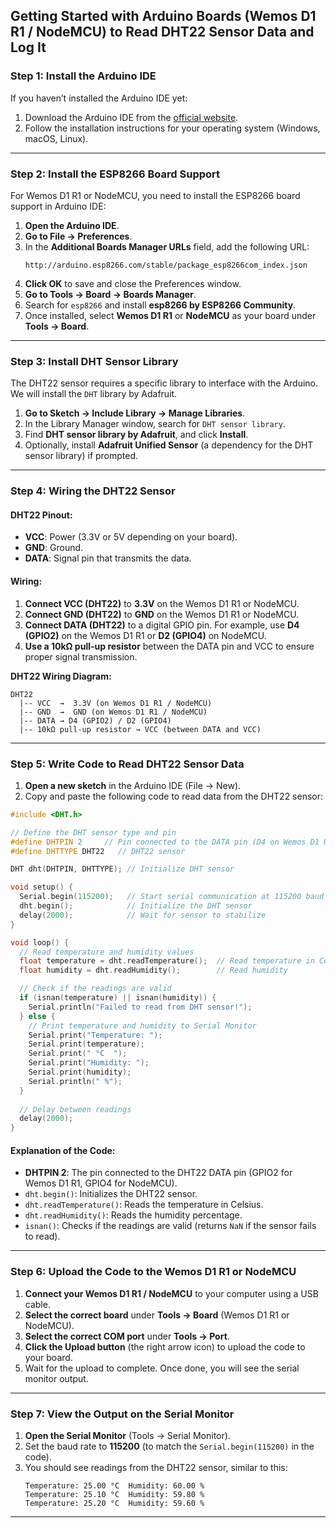 
## **Getting Started with Arduino Boards (Wemos D1 R1 / NodeMCU) to Read DHT22 Sensor Data and Log It**

### **Step 1: Install the Arduino IDE**
If you haven’t installed the Arduino IDE yet:
1. Download the Arduino IDE from the [official website](https://www.arduino.cc/en/software).
2. Follow the installation instructions for your operating system (Windows, macOS, Linux).

---

### **Step 2: Install the ESP8266 Board Support**
For Wemos D1 R1 or NodeMCU, you need to install the ESP8266 board support in Arduino IDE:
1. **Open the Arduino IDE**.
2. **Go to File → Preferences**.
3. In the **Additional Boards Manager URLs** field, add the following URL:
   ```
   http://arduino.esp8266.com/stable/package_esp8266com_index.json
   ```
4. **Click OK** to save and close the Preferences window.
5. **Go to Tools → Board → Boards Manager**.
6. Search for `esp8266` and install **esp8266 by ESP8266 Community**.
7. Once installed, select **Wemos D1 R1** or **NodeMCU** as your board under **Tools → Board**.

---

### **Step 3: Install DHT Sensor Library**
The DHT22 sensor requires a specific library to interface with the Arduino. We will install the `DHT` library by Adafruit.

1. **Go to Sketch → Include Library → Manage Libraries**.
2. In the Library Manager window, search for `DHT sensor library`.
3. Find **DHT sensor library by Adafruit**, and click **Install**.
4. Optionally, install **Adafruit Unified Sensor** (a dependency for the DHT sensor library) if prompted.

---

### **Step 4: Wiring the DHT22 Sensor**

#### **DHT22 Pinout:**
- **VCC**: Power (3.3V or 5V depending on your board).
- **GND**: Ground.
- **DATA**: Signal pin that transmits the data.

#### **Wiring:**
1. **Connect VCC (DHT22)** to **3.3V** on the Wemos D1 R1 or NodeMCU.
2. **Connect GND (DHT22)** to **GND** on the Wemos D1 R1 or NodeMCU.
3. **Connect DATA (DHT22)** to a digital GPIO pin. For example, use **D4 (GPIO2)** on the Wemos D1 R1 or **D2 (GPIO4)** on NodeMCU.
4. **Use a 10kΩ pull-up resistor** between the DATA pin and VCC to ensure proper signal transmission.

**DHT22 Wiring Diagram:**
```
DHT22
  |-- VCC  →  3.3V (on Wemos D1 R1 / NodeMCU)
  |-- GND  →  GND (on Wemos D1 R1 / NodeMCU)
  |-- DATA → D4 (GPIO2) / D2 (GPIO4)
  |-- 10kΩ pull-up resistor → VCC (between DATA and VCC)
```

---

### **Step 5: Write Code to Read DHT22 Sensor Data**

1. **Open a new sketch** in the Arduino IDE (File → New).
2. Copy and paste the following code to read data from the DHT22 sensor:

```cpp
#include <DHT.h>

// Define the DHT sensor type and pin
#define DHTPIN 2     // Pin connected to the DATA pin (D4 on Wemos D1 R1, D2 on NodeMCU)
#define DHTTYPE DHT22   // DHT22 sensor

DHT dht(DHTPIN, DHTTYPE); // Initialize DHT sensor

void setup() {
  Serial.begin(115200);   // Start serial communication at 115200 baud
  dht.begin();            // Initialize the DHT sensor
  delay(2000);            // Wait for sensor to stabilize
}

void loop() {
  // Read temperature and humidity values
  float temperature = dht.readTemperature();  // Read temperature in Celsius
  float humidity = dht.readHumidity();        // Read humidity

  // Check if the readings are valid
  if (isnan(temperature) || isnan(humidity)) {
    Serial.println("Failed to read from DHT sensor!");
  } else {
    // Print temperature and humidity to Serial Monitor
    Serial.print("Temperature: ");
    Serial.print(temperature);
    Serial.print(" °C  ");
    Serial.print("Humidity: ");
    Serial.print(humidity);
    Serial.println(" %");
  }
  
  // Delay between readings
  delay(2000);
}
```

#### **Explanation of the Code:**
- **DHTPIN 2**: The pin connected to the DHT22 DATA pin (GPIO2 for Wemos D1 R1, GPIO4 for NodeMCU).
- `dht.begin()`: Initializes the DHT22 sensor.
- `dht.readTemperature()`: Reads the temperature in Celsius.
- `dht.readHumidity()`: Reads the humidity percentage.
- `isnan()`: Checks if the readings are valid (returns `NaN` if the sensor fails to read).

---

### **Step 6: Upload the Code to the Wemos D1 R1 or NodeMCU**
1. **Connect your Wemos D1 R1 / NodeMCU** to your computer using a USB cable.
2. **Select the correct board** under **Tools → Board** (Wemos D1 R1 or NodeMCU).
3. **Select the correct COM port** under **Tools → Port**.
4. **Click the Upload button** (the right arrow icon) to upload the code to your board.
5. Wait for the upload to complete. Once done, you will see the serial monitor output.

---

### **Step 7: View the Output on the Serial Monitor**
1. **Open the Serial Monitor** (Tools → Serial Monitor).
2. Set the baud rate to **115200** (to match the `Serial.begin(115200)` in the code).
3. You should see readings from the DHT22 sensor, similar to this:
   ```
   Temperature: 25.00 °C  Humidity: 60.00 %
   Temperature: 25.10 °C  Humidity: 59.80 %
   Temperature: 25.20 °C  Humidity: 59.60 %
   ```

---
